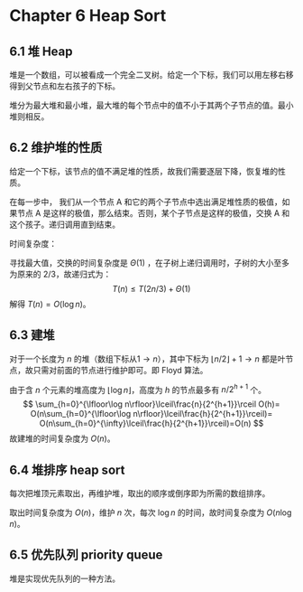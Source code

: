 # Chapter 6 Heap Sort

## 6.1 堆 Heap

堆是一个数组，可以被看成一个完全二叉树。给定一个下标，我们可以用左移右移得到父节点和左右孩子的下标。

堆分为最大堆和最小堆，最大堆的每个节点中的值不小于其两个子节点的值。最小堆则相反。

## 6.2 维护堆的性质

给定一个下标，该节点的值不满足堆的性质，故我们需要逐层下降，恢复堆的性质。

在每一步中， 我们从一个节点 A 和它的两个子节点中选出满足堆性质的极值，如果节点 A 是这样的极值，那么结束。否则，某个子节点是这样的极值，交换 A 和这个孩子。递归调用直到结束。

时间复杂度：

寻找最大值，交换的时间复杂度是 $\Theta(1)$ ，在子树上递归调用时，子树的大小至多为原来的 $2/3$，故递归式为：
$$
T(n)\le T(2n/3)+\Theta(1)
$$
解得 $T(n)=O(\log n)$。

## 6.3 建堆

对于一个长度为 $n$ 的堆（数组下标从$1\to n$），其中下标为 $\lfloor n/2\rfloor + 1\to n$ 都是叶节点，故只需对前面的节点进行维护即可。即 Floyd 算法。

由于含 $n$ 个元素的堆高度为 $\lfloor\log n\rfloor$，高度为 $h$ 的节点最多有 $n/2^{h+1}$ 个。
$$
\sum_{h=0}^{\lfloor\log n\rfloor}\lceil\frac{n}{2^{h+1}}\rceil O(h)=
O(n\sum_{h=0}^{\lfloor\log n\rfloor}\lceil\frac{h}{2^{h+1}}\rceil)=
O(n\sum_{h=0}^{\infty}\lceil\frac{h}{2^{h+1}}\rceil)=O(n)
$$
故建堆的时间复杂度为 $O(n)$。

## 6.4 堆排序 heap sort

每次把堆顶元素取出，再维护堆，取出的顺序或倒序即为所需的数组排序。

取出时间复杂度为 $O(n)$，维护 $n$ 次，每次 $\log n$ 的时间，故时间复杂度为 $O(n\log n)$。

## 6.5 优先队列 priority queue

堆是实现优先队列的一种方法。